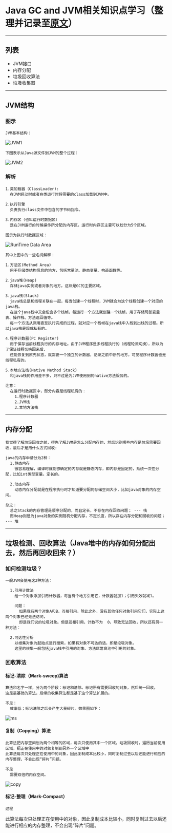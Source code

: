 # Java GC and JVM相关知识点学习（整理并记录至[原文](https://blog.csdn.net/tonytfjing/article/details/44278233)）
***
## 列表
* JVM接口
* 内存分配
* 垃圾回收算法
* 垃圾收集器
***
## JVM结构
### 图示
```
JVM基本结构：
```
![JVM1](https://img-blog.csdn.net/20150315165508885?watermark/2/text/aHR0cDovL2Jsb2cuY3Nkbi5uZXQvdG9ueXRmamluZw==/font/5a6L5L2T/fontsize/400/fill/I0JBQkFCMA==/dissolve/70/gravity/Center)
```
下图表示从Java源文件到JVM的整个过程：
```
![JVM2](https://img-blog.csdn.net/20150315165523065?watermark/2/text/aHR0cDovL2Jsb2cuY3Nkbi5uZXQvdG9ueXRmamluZw==/font/5a6L5L2T/fontsize/400/fill/I0JBQkFCMA==/dissolve/70/gravity/Center)
### 解析
```
1.类加载器（ClassLoader):
  在JVM启动时或者在类运行时将需要的class加载到JVM中。
  
2.执行引擎
  负责执行class文件中包含的字节码指令。
  
3.内存区（也叫运行时数据区）
  是在JVM运行的时候操作所分配的内存区。运行时内存区主要可以划分为5个区域。
```
```
图示为执行时数据区域：
```
![RunTime Data Area](https://img-blog.csdn.net/20150315165615201?watermark/2/text/aHR0cDovL2Jsb2cuY3Nkbi5uZXQvdG9ueXRmamluZw==/font/5a6L5L2T/fontsize/400/fill/I0JBQkFCMA==/dissolve/70/gravity/Center)
```
其中上图中的一些名词解释：

1.方法区(Method Area)
  用于存储类结构信息的地方，包括常量池、静态变量、构造函数等。
  
2.java堆(Heap)
  存储java实例或者对象的地方。这块是GC的主要区域。
  
3.java栈(Stack)
  java栈总是和线程关联在一起，每当创建一个线程时，JVM就会为这个线程创建一个对应的java栈。
  在这个java栈中又会包含多个栈帧，每运行一个方法就创建一个栈帧，用于存储局部变量表、操作栈、方法返回值等。
  每一个方法从调用直至执行完成的过程，就对应一个栈帧在java栈中入栈到出栈的过程。所以java栈是现成私有的。
  
4.程序计数器(PC Register)
  用于保存当前线程执行的内存地址。由于JVM程序是多线程执行的（线程轮流切换），所以为了保证线程切换回来后，
  还能恢复到原先状态，就需要一个独立的计数器，记录之前中断的地方，可见程序计数器也是线程私有的。
  
5.本地方法栈(Native Method Stack)
  和java栈的作用差不多，只不过是为JVM使用到的native方法服务的。
  
注意：
  在运行时数据区中，部分内容是线程私有的：
    1.程序计数器
    2.JVM栈
    3.本地方法栈
```
***
## 内存分配
```
我觉得了解垃圾回收之前，得先了解JVM是怎么分配内存的，然后识别哪些内存是垃圾需要回收，最后才是用什么方式回收:

java的内存申请分为2种：
  1.静态内存
    很容易理解，编译时就能够确定的内存就是静态内存，即内存是固定的，系统一次性分配，比如int类型变量。定长的。
    
  2.动态内存
    动态内存分配就是在程序执行时才知道要分配的存储空间大小，比如java对象的内存空间。
    
总之：
  总之Stack的内存管理是顺序分配的，而且定长，不存在内存回收问题； --- 栈
  而Heap则是为java对象的实例随机分配内存，不定长度，所以存在内存分配和回收的问题； --- 堆
```
***
## 垃圾检测、回收算法（Java堆中的内存如何分配出去，然后再回收回来？）
### 如何检测垃圾？
```
一般JVM会使用这2种方法：

  1.引用计数法
    给一个对象添加引用计数器，每当有个地方引用它，计数器就加1；引用失效就减1。
   
    问题：
      如果我有两个对象A和B，互相引用，除此之外，没有其他任何对象引用它们，实际上这两个对象已经无法访问，
      即是我们说的垃圾对象。但是互相引用，计数不为  0，导致无法回收，所以还有另一种方法：
      
  2.可达性分析
    以根集对象为起始点进行搜索，如果有对象不可达的话，即是垃圾对象。
    这里的根集一般包括java栈中引用的对象、方法区常良池中引用的对象。
```
### 回收算法
#### 标记-清除（Mark-sweep)算法
```
算法和名字一样，分为两个阶段：标记和清除。标记所有需要回收的对象，然后统一回收。
这是最基础的算法，后续的收集算法都是基于这个算法扩展的。

不足：
  效率低；标记清除之后会产生大量碎片。效果图如下：
```
![ms](https://img-blog.csdn.net/20150315165800119?watermark/2/text/aHR0cDovL2Jsb2cuY3Nkbi5uZXQvdG9ueXRmamluZw==/font/5a6L5L2T/fontsize/400/fill/I0JBQkFCMA==/dissolve/70/gravity/Center)
#### 复制（Copying）算法
```
此算法把内存空间划为两个相等的区域，每次只使用其中一个区域。垃圾回收时，遍历当前使用区域，把正在使用中的对象复制到另外一个区域中
此算法每次只处理正在使用中的对象，因此复制成本比较小，同时复制过去以后还能进行相应的内存整理，不会出现“碎片”问题。

不足
  需要双倍的内存空间。
```
![copy](https://img-blog.csdn.net/20150315165927137?watermark/2/text/aHR0cDovL2Jsb2cuY3Nkbi5uZXQvdG9ueXRmamluZw==/font/5a6L5L2T/fontsize/400/fill/I0JBQkFCMA==/dissolve/70/gravity/Center)
#### 标记-整理（Mark-Compact）
```
过程
```
此算法每次只处理正在使用中的对象，因此复制成本比较小，同时复制过去以后还能进行相应的内存整理，不会出现“碎片”问题。



























